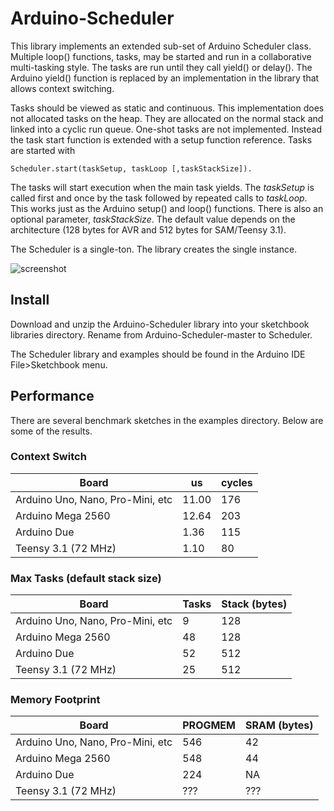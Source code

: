 # Arduino-Scheduler

This library implements an extended sub-set of Arduino Scheduler
class. Multiple loop() functions, tasks, may be started and run in a
collaborative multi-tasking style. The tasks are run until they call
yield() or delay(). The Arduino yield() function is replaced by an
implementation in the library that allows context switching.

Tasks should be viewed as static and continuous. This implementation
does not allocated tasks on the heap. They are allocated on the normal
stack and linked into a cyclic run queue. One-shot tasks are not
implemented. Instead the task start function is extended with a setup
function reference. Tasks are started with

````
Scheduler.start(taskSetup, taskLoop [,taskStackSize]).
````
The tasks will start execution when the main task yields. The
_taskSetup_ is called first and once by the task followed by repeated
calls to _taskLoop_. This works just as the Arduino setup() and loop()
functions. There is also an optional parameter, _taskStackSize_. The
default value depends on the architecture (128 bytes for AVR and 512
bytes for SAM/Teensy 3.1).

The Scheduler is a single-ton. The library creates the single
instance.

![screenshot](https://dl.dropboxusercontent.com/u/993383/Cosa/screenshots/Screenshot%20from%202016-01-29%2015%3A24%3A17.png)

## Install

Download and unzip the Arduino-Scheduler library into your sketchbook
libraries directory. Rename from Arduino-Scheduler-master to Scheduler.

The Scheduler library and examples should be found in the Arduino IDE
File>Sketchbook menu.

## Performance

There are several benchmark sketches in the examples directory. Below
are some of the results.

### Context Switch

Board | us | cycles
------|----|-------
Arduino Uno, Nano, Pro-Mini, etc | 11.00 | 176
Arduino Mega 2560 | 12.64 | 203
Arduino Due | 1.36 | 115
Teensy 3.1 (72 MHz) | 1.10 | 80

### Max Tasks (default stack size)

Board | Tasks | Stack (bytes)
------|-------|--------------
Arduino Uno, Nano, Pro-Mini, etc | 9 | 128
Arduino Mega 2560 | 48 | 128
Arduino Due | 52 | 512
Teensy 3.1 (72 MHz) | 25 | 512

### Memory Footprint

Board | PROGMEM | SRAM (bytes)
------|---------|-------------
Arduino Uno, Nano, Pro-Mini, etc | 546 | 42
Arduino Mega 2560 | 548 | 44
Arduino Due | 224 | NA
Teensy 3.1 (72 MHz) | ??? | ???



